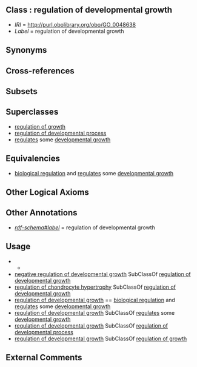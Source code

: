 
## Class : regulation of developmental growth

 * *IRI* = http://purl.obolibrary.org/obo/GO_0048638
 * *Label* = regulation of developmental growth

## Synonyms


## Cross-references


## Subsets


## Superclasses

 * [regulation of growth](../../GO/08/GO_0040008.md)
 * [regulation of developmental process](../../GO/93/GO_0050793.md)
 * [regulates](../../RO/11/RO_0002211.md) some [developmental growth](../../GO/89/GO_0048589.md)

## Equivalencies

 * [biological regulation](../../GO/07/GO_0065007.md) and [regulates](../../RO/11/RO_0002211.md) some [developmental growth](../../GO/89/GO_0048589.md)

## Other Logical Axioms


## Other Annotations

 * *[rdf-schema#label](../../el/rdf-schema#label.md)* = regulation of developmental growth

## Usage

 * -
 * [negative regulation of developmental growth](../../GO/40/GO_0048640.md) SubClassOf [regulation of developmental growth](../../GO/38/GO_0048638.md)
 * [regulation of chondrocyte hypertrophy](../../GO/41/GO_1903041.md) SubClassOf [regulation of developmental growth](../../GO/38/GO_0048638.md)
 * [regulation of developmental growth](../../GO/38/GO_0048638.md) == [biological regulation](../../GO/07/GO_0065007.md) and [regulates](../../RO/11/RO_0002211.md) some [developmental growth](../../GO/89/GO_0048589.md)
 * [regulation of developmental growth](../../GO/38/GO_0048638.md) SubClassOf [regulates](../../RO/11/RO_0002211.md) some [developmental growth](../../GO/89/GO_0048589.md)
 * [regulation of developmental growth](../../GO/38/GO_0048638.md) SubClassOf [regulation of developmental process](../../GO/93/GO_0050793.md)
 * [regulation of developmental growth](../../GO/38/GO_0048638.md) SubClassOf [regulation of growth](../../GO/08/GO_0040008.md)

## External Comments

